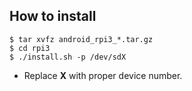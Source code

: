 How to install
--------------
```
$ tar xvfz android_rpi3_*.tar.gz
$ cd rpi3
$ ./install.sh -p /dev/sdX
```
+ Replace **X** with proper device number.
